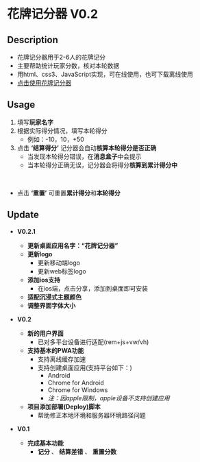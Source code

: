 # 花牌记分器 V0.2

## Description

   - 花牌记分器用于2-6人的花牌记分
   - 主要帮助统计玩家分数，核对本轮数据
   - 用html、css3、JavaScript实现，可在线使用，也可下载离线使用
   - [点击使用花牌记分器](https://nas.smalbox.club/HuaPaiScore/HuaPai.html)

## Usage

   1. 填写**玩家名字**
   2. 根据实际得分情况，填写本轮得分
      - 例如：-10，10，+50
   3. 点击 **‘结算得分’** 记分器会自动**核算本轮得分是否正确**
      - 当发现本轮得分错误，在**消息盒子**中会提示
      - 当本轮得分正确无误，记分器会将得分**核算到累计得分中**
      
   <br/>
   
   - 点击 **‘重置’** 可重置**累计得分**和**本轮得分**

## Update

   - **V0.2.1**
      - **更新桌面应用名字：“花牌记分器”**
      - **更新logo**
         - 更新移动端logo
         - 更新web标签logo
      - **添加ios支持**
         - 在ios端，点击分享，添加到桌面即可安装
      - **适配沉浸式主题颜色**
      - **调整界面字体大小**

   - **V0.2**
      - **新的用户界面**
         - 已对多平台设备进行适配(rem+js+vw/vh)
      - **支持基本的PWA功能**
         - 支持离线缓存加速
         - 支持创建桌面应用(支持平台如下：)
            - Android
            - Chrome for Android
            - Chrome for Windows
            - *注：因apple限制，apple设备不支持创建应用*
      - **项目添加部署(Deploy)脚本**
         - 帮助修正本地环境和服务器环境路径问题

   - **V0.1**
      - **完成基本功能**
         - **记分** 、 **结算差错** 、 **重置分数**